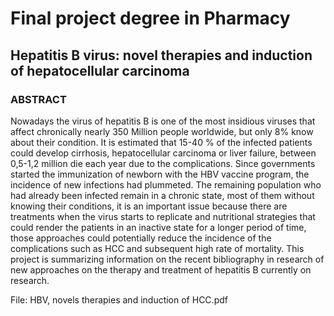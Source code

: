 # Final project degree in Pharmacy

## Hepatitis B virus: novel therapies and induction of hepatocellular carcinoma

 ### ABSTRACT

Nowadays the virus of hepatitis B is one of the most insidious viruses that affect chronically nearly 350 Million people worldwide, but only 8% know about their condition. It is estimated that 15-40 % of the infected patients could develop cirrhosis, hepatocellular carcinoma or liver failure, between 0,5-1,2 million die each year due to the complications. Since governments started the immunization of newborn with the HBV vaccine program, the incidence of new infections had plummeted. The remaining population who had already been infected remain in a chronic state, most of them without knowing their conditions, it is an important issue because there are treatments when the virus starts to replicate and nutritional strategies that could render the patients in an inactive state for a longer period of time, those approaches could potentially reduce the incidence of the complications such as HCC and subsequent high rate of mortality. This project is summarizing information on the recent bibliography in research of new approaches on the therapy and treatment of hepatitis B currently on research.

File: HBV, novels therapies and induction of HCC.pdf
